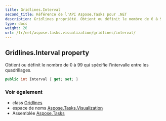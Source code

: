 ```yaml
---
title: Gridlines.Interval
second_title: Référence de l'API Aspose.Tasks pour .NET
description: Gridlines propriété. Obtient ou définit le nombre de 0 à 99 qui spécifie lintervalle entre les quadrillages.
type: docs
weight: 20
url: /fr/net/aspose.tasks.visualization/gridlines/interval/
---
```

## Gridlines.Interval property

Obtient ou définit le nombre de 0 à 99 qui spécifie l'intervalle entre les quadrillages.

```csharp
public int Interval { get; set; }
```

### Voir également

* class [Gridlines](../)
* espace de noms [Aspose.Tasks.Visualization](../../gridlines/)
* Assemblée [Aspose.Tasks](../../../)


